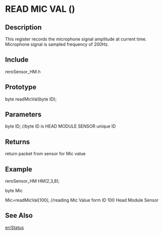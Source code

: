 # READ MIC VAL () #

## Description ##
This register records the microphone signal amplitude at current time. Microphone signal is sampled frequency of 200Hz.


## Include ##
reroSensor_HM.h

## Prototype ##
byte readMicVal(byte ID);

## Parameters ##
byte ID; //byte ID is HEAD MODULE SENSOR unique ID

## Returns ##
return packet from sensor for Mic value 

## Example ##
reroSensor_HM HM(2,3,8);

byte Mic

Mic=readMicVal(100); //reading Mic Value form ID 100 Head Module Sensor

## See Also ##

[errStatus](https://github.com/zhengkai1996/Cytron-Head-Module/blob/wiki/errStatus.md)
